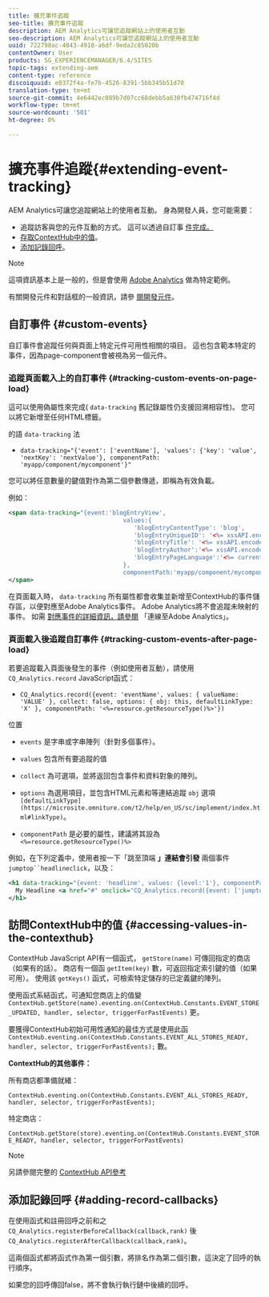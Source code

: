 ```yaml
---
title: 擴充事件追蹤
seo-title: 擴充事件追蹤
description: AEM Analytics可讓您追蹤網站上的使用者互動
seo-description: AEM Analytics可讓您追蹤網站上的使用者互動
uuid: 722798ac-4043-4918-a6df-9eda2c85020b
contentOwner: User
products: SG_EXPERIENCEMANAGER/6.4/SITES
topic-tags: extending-aem
content-type: reference
discoiquuid: e0372f4a-fe7b-4526-8391-5bb345b51d70
translation-type: tm+mt
source-git-commit: 4e6442ec089b7d07cc68debb5a630fb474716f4d
workflow-type: tm+mt
source-wordcount: '501'
ht-degree: 0%

---
```



# 擴充事件追蹤{#extending-event-tracking}

AEM Analytics可讓您追蹤網站上的使用者互動。 身為開發人員，您可能需要：

* 追蹤訪客與您的元件互動的方式。 這可以透過自訂事 [件完成。](#custom-events)
* [存取ContextHub中的值](/help/sites-developing/extending-analytics.md#accessing-values-in-the-contexthub)。
* [添加記錄回呼](#adding-record-callbacks)。

>[!NOTE]
>
>這項資訊基本上是一般的，但是會使用 [Adobe Analytics](/help/sites-administering/adobeanalytics.md) 做為特定範例。
>
>有關開發元件和對話框的一般資訊，請參 [閱開發元件](/help/sites-developing/components.md)。

## 自訂事件 {#custom-events}

自訂事件會追蹤任何與頁面上特定元件可用性相關的項目。 這也包含範本特定的事件，因為page-component會被視為另一個元件。

### 追蹤頁面載入上的自訂事件 {#tracking-custom-events-on-page-load}

這可以使用偽屬性來完成( `data-tracking` 舊記錄屬性仍支援回溯相容性)。 您可以將它新增至任何HTML標籤。

的語 `data-tracking` 法

* `data-tracking="{'event': ['eventName'], 'values': {'key': 'value', 'nextKey': 'nextValue'}, componentPath: 'myapp/component/mycomponent'}"`

您可以將任意數量的鍵值對作為第二個參數傳遞，即稱為有效負載。

例如：

```xml
<span data-tracking="{event:'blogEntryView', 
                                values:{
                                   'blogEntryContentType': 'blog', 
                                   'blogEntryUniqueID': '<%= xssAPI.encodeForJSString(entry.getId()) %>',
                                   'blogEntryTitle': '<%= xssAPI.encodeForJSString(entry.getTitle()) %>',
                                   'blogEntryAuthor':'<%= xssAPI.encodeForJSString(entry.getAuthor()) %>',
                                   'blogEntryPageLanguage':'<%= currentPage.getLanguage(true) %>'
                                },
                                componentPath:'myapp/component/mycomponent'}">
</span>
```

在頁面載入時， `data-tracking` 所有屬性都會收集並新增至ContextHub的事件儲存區，以便對應至Adobe Analytics事件。 Adobe Analytics將不會追蹤未映射的事件。 如需 [對應事件的詳細資訊，請參閱](/help/sites-administering/adobeanalytics.md) 「連線至Adobe Analytics」。

### 頁面載入後追蹤自訂事件 {#tracking-custom-events-after-page-load}

若要追蹤載入頁面後發生的事件（例如使用者互動），請使用 `CQ_Analytics.record` JavaScript函式：

* `CQ_Analytics.record({event: 'eventName', values: { valueName: 'VALUE' }, collect: false, options: { obj: this, defaultLinkType: 'X' }, componentPath: '<%=resource.getResourceType()%>'})`

位置

* `events` 是字串或字串陣列（針對多個事件）。

* `values` 包含所有要追蹤的值
* `collect` 為可選項，並將返回包含事件和資料對象的陣列。
* `options` 為選用項目，並包含HTML元素和等連結追蹤 `obj` 選項 ` [defaultLinkType](https://microsite.omniture.com/t2/help/en_US/sc/implement/index.html#linkType)`。

* `componentPath` 是必要的屬性，建議將其設為 `<%=resource.getResourceType()%>`

例如，在下列定義中，使用者按一下「跳至頂端 **」連結會引發** 兩個事件 `jumptop``headlineclick`，以及：

```xml
<h1 data-tracking="{event: 'headline', values: {level:'1'}, componentPath: '<%=resource.getResourceType()%>'}">
  My Headline <a href="#" onclick="CQ_Analytics.record({event: ['jumptop','headlineclick'],  values: {level:'1'}, componentPath: '<%=resource.getResourceType()%>'})">Jump to top</a>
</h1>
```

## 訪問ContextHub中的值 {#accessing-values-in-the-contexthub}

ContextHub JavaScript API有一個函式， `getStore(name)` 可傳回指定的商店（如果有的話）。 商店有一個函 `getItem(key)` 數，可返回指定索引鍵的值（如果可用）。 使用該 `getKeys()` 函式，可檢索特定儲存的已定義鍵的陣列。

使用函式系結函式，可通知您商店上的值變 `ContextHub.getStore(name).eventing.on(ContextHub.Constants.EVENT_STORE_UPDATED, handler, selector, triggerForPastEvents)` 更。

要獲得ContextHub初始可用性通知的最佳方式是使用此函 `ContextHub.eventing.on(ContextHub.Constants.EVENT_ALL_STORES_READY, handler, selector, triggerForPastEvents);` 數。

**ContextHub的其他事件：**

所有商店都準備就緒：

`ContextHub.eventing.on(ContextHub.Constants.EVENT_ALL_STORES_READY, handler, selector, triggerForPastEvents);`

特定商店：

`ContextHub.getStore(store).eventing.on(ContextHub.Constants.EVENT_STORE_READY, handler, selector, triggerForPastEvents)`

>[!NOTE]
>
>另請參閱完整的 [ContextHub API參考](https://helpx.adobe.com/experience-manager/6-4/sites/developing/using/contexthub-api.html#ContextHubJavascriptAPIReference)

## 添加記錄回呼 {#adding-record-callbacks}

在使用函式和註冊回呼之前和之 `CQ_Analytics.registerBeforeCallback(callback,rank)` 後 `CQ_Analytics.registerAfterCallback(callback,rank)`。

這兩個函式都將函式作為第一個引數，將排名作為第二個引數，這決定了回呼的執行順序。

如果您的回呼傳回false，將不會執行執行鏈中後續的回呼。
